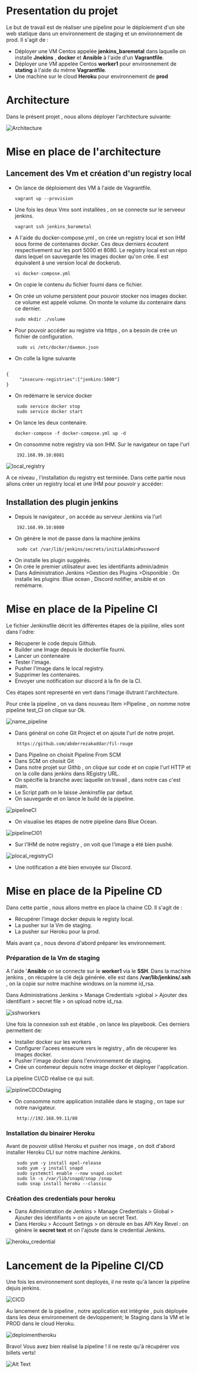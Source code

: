 # Presentation du projet 

Le but de travail est de réaliser une pipeline pour le déploiement d'un site web statique dans un environnement de staging et un environnement de prod. Il s'agit de :

- Déployer une VM Centos appelée **jenkins_baremetal**  dans laquelle on installe **Jnekins** , **docker** et **Ansible** à l'aide d'un **Vagrantfile**. 
- Déployer une VM appelée Centos **worker1** pour environnement de **stating** à l'aide du même **Vagrantfile**.
- Une machine sur le cloud **Heroku** pour environnement de **prod** 

# Architecture

Dans le présent projet , nous allons déployer l'architecture suivante:


![Architecture](/Images/architecture.png "Architecture")


# Mise en place de l'architecture

## Lancement des Vm et création d'un registry local

- On lance de déploiement des VM à l'aide de Vagrantfile.
     ```
    vagrant up --provision
    ``` 
- Une fois les deux Vmx sont installées , on se connecte sur le serveeur jenkins.
  
    ```
    vagrant ssh jenkins_baremetal
    ```
- A l'aide du docker-compose.yml , on crée un registry local et son IHM sous forme de contenaires docker. Ces deux derniers écoutent respectivement sur les port 5000 et 8080. Le registry local est un répo dans lequel on sauvegarde les images docker qu'on crée. Il est équivalent à une version local de dockerub.

     ```
    vi docker-compose.yml
    ```
- On copie le contenu du fichier fourni dans ce fichier.
- On crée un volume persistent pour pouvoir stocker nos images docker. ce volume est appelé volume. On monte le volume du contenaire dans ce dernier.

    ```
    sudo mkdir ./volume
    ```
- Pour pouvoir accéder au registre via https , on a besoin de crée un fichier de configuration.
  
```
    sudo vi /etc/docker/daemon.json
```
- On colle la ligne suivante 

```
    
{
     "insecure-registries":["jenkins:5000"]
}
```
- On redémarre le service docker

```
    sudo service docker stop
    sudo service docker start
```


- On lance les deux contenaire.
  
    ```
    docker-compose -f docker-compose.yml up -d
    ```
-  On consomme notre registry via son IHM. Sur le navigateur on tape l'url 

```
    192.168.99.10:8081
```

![local_registry](/Images/local_registry.PNG "local_registry")



A ce niveau , l'installation du registry est terminée.
Dans cette partie nous allons créer un registry local et une IHM pour pouvoir y accéder:

## Installation des plugin jenkins 

- Depuis le navigateur , on accéde au serveur Jenkins via l'url 

```
    192.168.99.10:8080
```
- On génère le mot de passe dans la machine jenkins

```
    sudo cat /var/lib/jenkins/secrets/initialAdminPassword
```
- On installe les plugin suggérés.
- On crée le premier utilisateur avec les identifiants admin/admin
- Dans Administration Jenkins >Gestion des Plugins >Disponible :  On installe les plugins :Blue ocean , Discord notifier, ansible et on remémarre.

# Mise en place de la Pipeline CI

Le fichier Jenkinsfile décrit les différentes étapes de la pipiline, elles sont dans l'odre:

- Récuperer le code depuis Github.
- Builder une Image depuis le dockerfile fourni.
- Lancer un conteneaire
- Tester l'image.
- Pusher l'image dans le local registry.
- Supprimer les contenaires. 
- Envoyer une notification sur discord à la fin de la CI.

Ces étapes sont representé en vert dans l'image illutrant l'architecture.

Pour crée la pipeline , on va dans nouveau Item >Pipeline , on nomme notre pipeline test_CI on clique sur Ok.

![name_pipeline](/Images/name_pipeline.PNG "name_pipeline")

- Dans général on cohe Git Project et on ajoute l'url de notre projet.

```
    https://github.com/abderrezakaddar/fil-rouge
```
- Dans Pipeline on choisit Pipeline From SCM
- Dans SCM on choisit Git
- Dans notre projet sur Githb , on clique sur code et on copie l'url HTTP et on la colle dans jenkins dans REgistry URL.
- On spécifie la branche avec laquelle on travail , dans notre cas c'est main.
- Le Script path on le laisse Jenkinsfile par defaut.
- On sauvegarde et on lance le build de la pipeline.

![pipelineCI](/Images/pipelineCI.PNG "pipelineCI")

- On visualise les étapes de notre pipeline dans Blue Ocean.

![pipelineCI01](/Images/pipelineCI01.PNG "pipelineCI01")

- Sur l'IHM de notre registry , on voit que l'image a été bien pushé.

![plocal_registryCI](/Images/local_registryCI.PNG "local_registryCI")

- Une notification a été bien envoyée sur Discord. 

# Mise en place de la Pipeline CD

Dans cette partie , nous allons mettre en place la chaine CD. Il s'agit de : 

- Récupérer l'image docker depuis le registy local. 
- La pusher sur la Vm de staging.
- La pusher sur Heroku pour la prod.

Mais avant ça , nous devons d'abord préparer les environnement.

### Préparation de la Vm de staging

A l'aide '**Ansible** on se connecte sur le **worker1** via le **SSH**. Dans la machine jenkins , on récupère la clé dejà générée. elle est dans **/var/lib/jenkins/.ssh** , on la copie sur notre machine windows on la nomme id_rsa. 

Dans Administrations Jenkins > Manage Credentials >global > Ajouter des identifiant > secret file > on upload notre id_rsa. 

![sshworkers](/Images/sshworkers.PNG "sshworkers")

Une fois la connexion ssh est établie , on lance les playebook. Ces derniers permettent de: 

- Installer docker sur les workers
- Configurer l'acees ensecure vers le registry , afin de récuperer les images docker.
- Pusher l'image docker dans l'environnement de staging.
- Crée un conteneur depuis notre image docker et déployer l'application. 

La pipeline CI/CD réalise ce qui suit.

![piplineCDCDstaging](/Images/piplineCDCDstaging.PNG "piplineCDCDstaging")

- On consomme notre application installée dans le staging , on tape sur notre navigateur.

```
    http://192.168.99.11/80
```

### Installation du binairer Heroku 

Avant de pouvoir utilisé Heroku et pusher nos image , on doit d'abord installer Heroku CLI sur notre machine Jenkins.

```
    sudo yum -y install epel-release
    sudo yum -y install snapd
    sudo systemctl enable --now snapd.socket
    sudo ln -s /var/lib/snapd/snap /snap
    sudo snap install heroku --classic
```

### Création des credentials pour heroku

- Dans Administration de Jenkins > Manage Credentials > Global > Ajouter des identifiants > on ajoute un secret Text. 
- Dans Heroku > Account Setings > on déroule en bas API Key  Revel : on génère le **secret text** et on l'ajoute dans le credential Jenkins. 

![heroku_credential](/Images/heroku_credential.PNG "heroku_credential")

# Lancement de la Pipeline CI/CD 

Une fois les environnement sont deployés, il ne reste qu'à lancer la pipeline dejuis jenkins.

![CICD](/Images/CICD.PNG "CICD")

Au lancement de la pipeline , notre application est intégrée , puis déployée dans les deux environnement de devloppement; le Staging dans la VM et le PROD dans le cloud Heroku. 

![deploimentheroku](/Images/deploimentheroku.PNG "deploimentheroku")


Bravo! Vous avez bien réalisé la pipeline ! il ne reste qu'à récupérer vos billets verts! 

![Alt Text](https://giphy.com/embed/67ThRZlYBvibtdF9JH)

